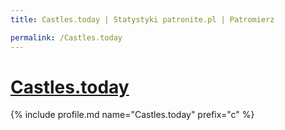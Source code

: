 ```yaml
---
title: Castles.today | Statystyki patronite.pl | Patromierz

permalink: /Castles.today
---
```


# [Castles.today](https://patronite.pl/Castles.today)

{% include profile.md name="Castles.today" prefix="c" %}
